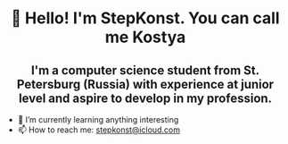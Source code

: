 <h1 align="center">👋 Hello! I'm StepKonst. You can call me Kostya</h1>

<h2 align="center"> I'm a computer science student from St. Petersburg (Russia) with experience at junior level and aspire to develop in my profession. </h2>

+ 🌱 I’m currently learning anything interesting
+ 📫 How to reach me: stepkonst@icloud.com
